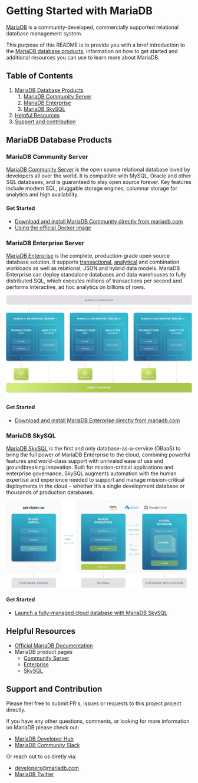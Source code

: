 # Getting Started with MariaDB

[MariaDB](https://mariadb.com) is a community-developed, commercially supported relational database management system. 

This purpose of this README is to provide you with a brief introduction to the [MariaDB database products](https://mariadb.com/products/), information on how to get started and additional resources you can use to learn more about MariaDB.

## Table of Contents
1. [MariaDB Database Products](#products)
    1. [MariaDB Community Server](#community)
    2. [MariaDB Enterprise](#enterprise)
    3. [MariaDB SkySQL](#skysql)
2. [Helpful Resources](#resources)
3. [Support and contribution](#support)

## MariaDB Database Products <a name="products"></a>

### MariaDB Community Server <a name="community"></a>

[MariaDB Community Server](https://mariadb.com/products/community-server/) is the open source relational database loved by developers all over the world. It is compatible with MySQL, Oracle and other SQL databases, and is guaranteed to stay open source forever. Key features include modern SQL, pluggable storage engines, columnar storage for analytics and high availability.

#### Get Started

* [Download and install MariaDB Community directly from mariadb.com](https://mariadb.com/downloads/)
* [Using the official Docker image](https://hub.docker.com/_/mariadb)

### MariaDB Enterprise Server <a name="enterprise"></a>

[MariaDB Enterprise](https://mariadb.com/products/enterprise/) is the complete, production-grade open source database solution. It supports [transactional](https://mariadb.com/products/mariadb-platform-transactional/), [analytical](https://mariadb.com/products/mariadb-platform-analytical/) and combination workloads as well as relational, JSON and hybrid data models. MariaDB Enterprise can deploy standalone databases and data warehouses to fully distributed SQL, which executes millions of transactions per second and performs interactive, ad hoc analytics on billions of rows.

<p align="center" spacing="10">
    <kbd>
        <img src="media/platform.png" />
    </kbd>
</p>

#### Get Started

* [Download and install MariaDB Enterprise directly from mariadb.com](https://mariadb.com/downloads/enterprise/)


### MariaDB SkySQL <a name="skysql"></a>

[MariaDB SkySQL](https://mariadb.com/products/skysql/) is the first and only database-as-a-service (DBaaS) to bring the full power of MariaDB Enterprise to the cloud, combining powerful features and world-class support with unrivaled ease of use and groundbreaking innovation. Built for mission-critical applications and enterprise governance, SkySQL augments automation with the human expertise and experience needed to support and manage mission-critical deployments in the cloud – whether it’s a single development database or thousands of production databases.

<p align="center" spacing="10">
    <kbd>
        <img src="media/skysql.png" />
    </kbd>
</p>

#### Get Started

* [Launch a fully-managed cloud database with MariaDB SkySQL](https://mariadb.com/products/skysql/get-started/)

## Helpful Resources <a name="resources"></a>

* [Official MariaDB Documentation](https://mariadb.com/docs)
* MariaDB product pages
    * [Community Server](https://mariadb.com/products/community-server/)
    * [Enterprise](https://mariadb.com/products/enterprise/)
    * [SkySQL](https://mariadb.com/products/skysql/)

## Support and Contribution <a name="support"></a>

Please feel free to submit PR's, issues or requests to this project project directly.

If you have any other questions, comments, or looking for more information on MariaDB please check out:

* [MariaDB Developer Hub](https://mariadb.com/developers)
* [MariaDB Community Slack](https://r.mariadb.com/join-community-slack)

Or reach out to us diretly via:

* [developers@mariadb.com](mailto:developers@mariadb.com)
* [MariaDB Twitter](https://twitter.com/mariadb)
